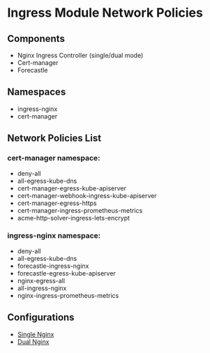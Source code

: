 # Ingress Module Network Policies

## Components
- Nginx Ingress Controller (single/dual mode)
- Cert-manager
- Forecastle

## Namespaces
- ingress-nginx
- cert-manager

## Network Policies List

### cert-manager namespace:
- deny-all
- all-egress-kube-dns
- cert-manager-egress-kube-apiserver
- cert-manager-webhook-ingress-kube-apiserver
- cert-manager-egress-https
- cert-manager-ingress-prometheus-metrics
- acme-http-solver-ingress-lets-encrypt

### ingress-nginx namespace:
- deny-all
- all-egress-kube-dns
- forecastle-ingress-nginx
- forecastle-egress-kube-apiserver
- nginx-egress-all
- all-ingress-nginx
- nginx-ingress-prometheus-metrics

## Configurations
- [Single Nginx](single.md)
- [Dual Nginx](dual.md)
